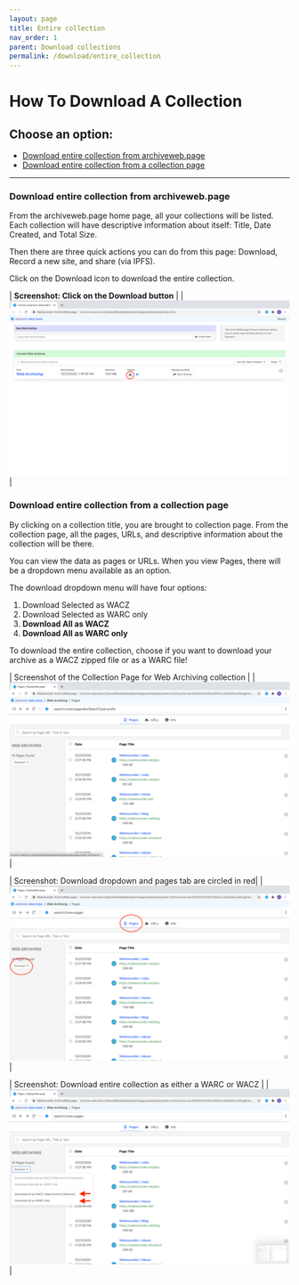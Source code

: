 ```yaml
---
layout: page
title: Entire collection
nav_order: 1
parent: Download collections
permalink: /download/entire_collection
---
```

# How To Download A Collection

## Choose an option:
* [Download entire collection from archiveweb.page](#entire_collection_listing)
* [Download entire collection from a collection page](#entire_collection_page)

<hr>

### <a id="entire_collection_listing"> Download entire collection from archiveweb.page</a>

From the archiveweb.page home page, all your collections will be listed. Each collection will have descriptive information about itself: Title, Date Created, and Total Size. 

Then there are three quick actions you can do from this page: Download, Record a new site, and share (via IPFS).

Click on the Download icon to download the entire collection.

| <b> Screenshot: Click on the Download button</b> |
| ![Download action](/assets/images/step3-download/download-actions.png)|


### <a id="entire_collection_page"> Download entire collection from a collection page</a>

By clicking on a collection title, you are brought to collection page. From the collection page, all the pages, URLs, and descriptive information about the collection will be there. 

You can view the data as pages or URLs. When you view Pages, there will be a dropdown menu available as an option.

The download dropdown menu will have four options: 
1. Download Selected as WACZ
2. Download Selected as WARC only
3. <b>Download All as WACZ </b>
4. <b>Download All as WARC only </b>

To download the entire collection, choose if you want to download your archive as a WACZ zipped file or as a WARC file!
<br>

| Screenshot of the Collection Page for Web Archiving collection |
|![Download collection](/assets/images/step3-download/download-collection.png)|


| Screenshot: Download dropdown and pages tab are circled in red|
| ![Download collection](/assets/images/step3-download/download-collection-1.png)|

| Screenshot: Download entire collection as either a WARC or WACZ |
|![Download collection](/assets/images/step3-download/download-collection-2.png)|



